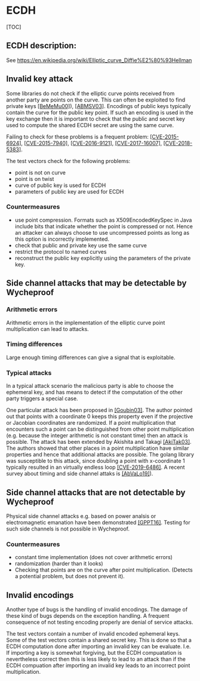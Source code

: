 # ECDH

[TOC]

## ECDH description:

See https://en.wikipedia.org/wiki/Elliptic_curve_Diffie%E2%80%93Hellman

## Invalid key attack

Some libraries do not check if the elliptic curve points received from another
party are points on the curve. This can often be exploited to find private keys
[[BeMeMu00]](bib.md#BeMeMu00)), [[ABMSV03]](bib.md#ABMSV03). Encodings of public
keys typically contain the curve for the public key point. If such an encoding
is used in the key exchange then it is important to check that the public and
secret key used to compute the shared ECDH secret are using the same curve.

Failing to check for these problems is a frequent problem:
[[CVE-2015-6924]](bib.md#CVE-2015-6924),
[[CVE-2015-7940]](bib.md#CVE-2015-7940),
[[CVE-2016-9121]](bib.md#CVE-2016-9121),
[[CVE-2017-16007]](bib.md#CVE-2017-16007),
[[CVE-2018-5383]](bib.md#CVE-2018-5383).

The test vectors check for the following problems:

*   point is not on curve
*   point is on twist
*   curve of public key is used for ECDH
*   parameters of public key are used for ECDH

### Countermeasures

*   use point compression. Formats such as X509EncodedKeySpec in Java include
    bits that indicate whether the point is compressed or not. Hence an attacker
    can always choose to use uncompressed points as long as this option is
    incorrectly implemented.
*   check that public and private key use the same curve
*   restrict the protocol to named curves
*   reconstruct the public key explicitly using the parameters of the private
    key.

## Side channel attacks that may be detectable by Wycheproof

### Arithmetic errors

Arithmetic errors in the implementation of the elliptic curve point
multiplication can lead to attacks.

### Timing differences

Large enough timing differences can give a signal that is exploitable.

### Typical attacks

In a typical attack scenario the malicious party is able to choose the ephemeral
key, and has means to detect if the computation of the other party triggers a
special case.

One particular attack has been proposed in [[Goubin03]](bib.md#Goubin03). The
author pointed out that points with a coordinate 0 keeps this property even if
the projective or Jacobian coordinates are randomized. If a point multiplication
that encounters such a point can be distinguished from other point
multiplication (e.g. because the integer arithmetic is not constant time) then
an attack is possible. The attack has been extended by Akishita and Takagi
[[AkiTak03]](bib.md#AkiTak03). The authors showed that other places in a point
multiplication have similar properties and hence that additional attacks are
possible. The golang library was susceptible to this attack, since doubling a
point with x-coordinate 1 typically resulted in an virtually endless loop
[[CVE-2019-6486]](bib.md#CVE-2019-6486). A recent survey about timing and side
channel attaks is [[AbVaLo19]](bib.md#AbVaLo19)).

## Side channel attacks that are not detectable by Wycheproof

Physical side channel attacks e.g. based on power analsis or electromagnetic
emanation have been demonstrated [[GPPT16]](bib.md#GPPT16). Testing for such
side channels is not possible in Wycheproof.

### Countermeasures

*   constant time implementation (does not cover arithmetic errors)
*   randomization (harder than it looks)
*   Checking that points are on the curve after point multiplication. (Detects a
    potential problem, but does not prevent it).

## Invalid encodings

Another type of bugs is the handling of invalid encodings. The damage of these
kind of bugs depends on the exception handling. A frequent consequence of not
testing encoding properly are denial of service attacks.

The test vectors contain a number of invalid encoded ephemeral keys. Some of the
test vectors contain a shared secret key. This is done so that a ECDH
computation done after importing an invalid key can be evaluate. I.e. If
importing a key is somewhat forgiving, but the ECDH compuatation is nevertheless
correct then this is less likely to lead to an attack than if the ECDH
compuation after importing an invalid key leads to an incorrect point
multiplication.
